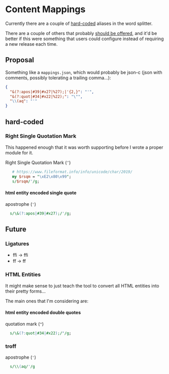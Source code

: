 # Content Mappings

Currently there are a couple of [hard-coded](#hard-coded) aliases in the word splitter.

There are a couple of others that probably [should be offered](#Future), and it'd be better if this were something that users could configure instead of requiring a new release each time.

## Proposal

Something like a `mappings.json`, which would probably be json-c (json with comments, possibly tolerating a trailing comma...):

```json
{
  "&(?:apos|#39|#x27|%27);|'{2,}": "'",
  "&(?:quot|#34|#x22|%22);": "\"",
  "\\(aq": "'"
}
```

## hard-coded

### Right Single Quotation Mark

This happened enough that it was worth supporting before I wrote a proper module for it.

Right Single Quotation Mark (`’`)

```pl
   # https://www.fileformat.info/info/unicode/char/2019/
   my $rsqm = "\xE2\x80\x99";
   s/$rsqm/'/g;
```

#### html entity encoded single quote

apostrophe (`'`)

```pl
  s/\&(?:apos|#39|#x27);/'/g;
```

## Future

### Ligatures

* ﬃ -> ffi
* ﬀ -> ff

### HTML Entities

It might make sense to just teach the tool to convert all HTML entities into their pretty forms...

The main ones that I'm considering are:

#### html entity encoded double quotes

quotation mark (`"`)

```pl
  s/\&(?:quot|#34|#x22);/"/g;
```

### troff

apostrophe (`'`)

```pl
  s/\\(aq/'/g
```
